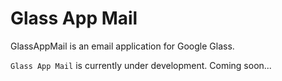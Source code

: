 Glass App Mail
========

GlassAppMail is an email application for Google Glass.

`Glass App Mail` is currently under development.
Coming soon...
